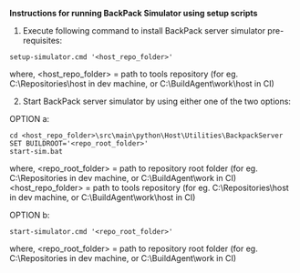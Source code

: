 **Instructions for running BackPack Simulator using setup scripts**

1. Execute following command to install BackPack server simulator pre-requisites:

```
setup-simulator.cmd '<host_repo_folder>'
```

where,
<host_repo_folder> = path to tools repository (for eg. C:\Repositories\host in dev machine, or C:\BuildAgent\work\host in CI)

2. Start BackPack server simulator by using either one of the two options:

OPTION a:

```
cd <host_repo_folder>\src\main\python\Host\Utilities\BackpackServer
SET BUILDROOT='<repo_root_folder>'
start-sim.bat
```

where,
<repo_root_folder> = path to repository root folder (for eg. C:\Repositories in dev machine, or C:\BuildAgent\work in CI)
<host_repo_folder> = path to tools repository (for eg. C:\Repositories\host in dev machine, or C:\BuildAgent\work\host in CI)

OPTION b:

```
start-simulator.cmd '<repo_root_folder>'
```

where,
<repo_root_folder> = path to repository root folder (for eg. C:\Repositories in dev machine, or C:\BuildAgent\work in CI)
